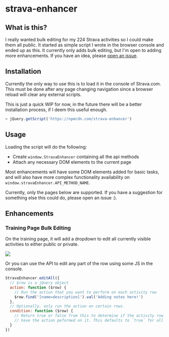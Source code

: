 strava-enhancer
========================

## What is this?

I really wanted bulk editing for my 224 Strava activities so I could make them all public. It started as simple script I wrote in the browser console and ended up as this. It currently only adds bulk editing, but I'm open to adding more enhancements. If you have an idea, please [open an issue](https://github.com/lukekarrys/strava-enhancer/issues/new).


## Installation

Currently the only way to use this is to load it in the console of Strava.com. This must be done after any page changing navigation since a browser reload will clear any external scripts.

This is just a quick WIP for now, in the future there will be a better installation process, if I deem this useful enough.

```js
> jQuery.getScript('https://npmcdn.com/strava-enhancer')
```


## Usage

Loading the script will do the following:

- Create `window.StravaEnhancer` containing all the api methods
- Attach any necessary DOM elements to the current page

Most enhancements will have some DOM elements added for basic tasks, and will also have more complex functionality availability on `window.stravaEnhancer.API_METHOD_NAME`.

Currently, only the pages below are supported. If you have a suggestion for something else this could do, please open an issue :).


## Enhancements

### Training Page Bulk Editing

On the training page, it will add a dropdown to edit all currently visible activities to either public or private.

![](https://cldup.com/Nw5gUdqMmN.png)

Or you can use the API to edit any part of the row using some JS in the console.

```js
StravaEnhancer.editAll({
  // $row is a jQuery object
  action: function ($row) {
    // Run the action that you want to perform on each activity row
    $row.find('[name=description]').val('Adding notes here!')
  },
  // Optionally, only run the action on certain rows.
  condition: function ($row) {
    // Return true or false from this to determine if the activity row should
    // have the action peformed on it. This defaults to `true` for all rows.
  }
})
```
